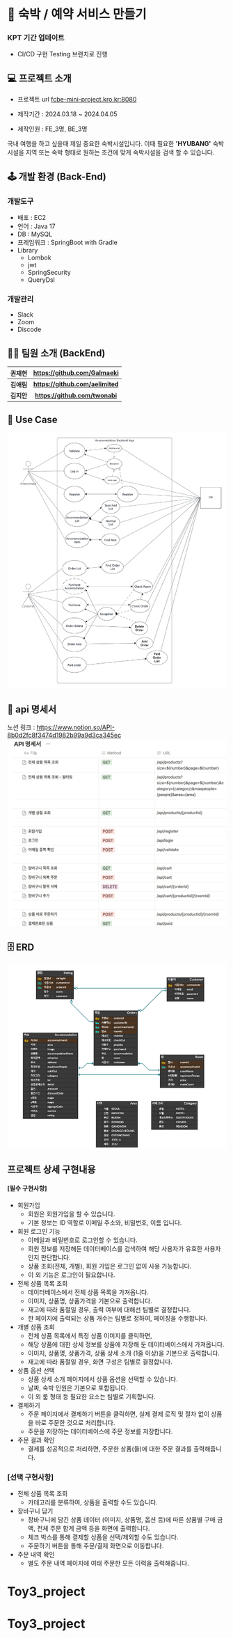 # **💒 숙박 / 예약 서비스 만들기**


### KPT 기간 업데이트
- CI/CD 구현 Testing 브랜치로 진행

## 💻 프로젝트 소개

* 프로젝트 url
  [fcbe-mini-project.kro.kr:8080](fcbe-mini-project.kro.kr:8080)

* 제작기간 : 2024.03.18 ~ 2024.04.05 <br>
* 제작인원 : FE_3명, BE_3명

국내 여행을 하고 싶을때 제일 중요한 숙박시설입니다. 이때 필요한 **'HYUBANG'** 숙박시설을 지역 또는 숙박 형태로 원하는 조건에 맞게 숙박시설을 검색 할 수 있습니다.

## 🕹️ 개발 환경 (Back-End)
### 개발도구
* 배포 : EC2
* 언어 : Java 17
* DB : MySQL
* 프레임워크 : SpringBoot with Gradle
* Library
  - Lombok
  - jwt
  - SpringSecurity
  - QueryDsl

### 개발관리
- Slack
- Zoom
- Discode

## 👩‍💻 팀원 소개 (BackEnd)
|    권재현    |   https://github.com/Galmaeki    |
|:---------:|:--------------------------------:|
|  **김애림**  | **https://github.com/aelimited** |
| **김지안** |  **https://github.com/twonabi**  |

## 📖 Use Case
<img src="./src/main/resources/useCase.drawio.png">

## 📨 api 명세서
노션 링크 : https://www.notion.so/API-8b0d2fc8f3474d1982b99a9d3ca345ec
<img src="./src/main/resources/api.png">

## 🗄️ ERD
<img src="./src/main/resources/Mini.png">

## 프로젝트 상세 구현내용
#### **[필수 구현사항]**
- 회원가입
  - 회원은 회원가입을 할 수 있습니다.
  - 기본 정보는 ID 역할로 이메일 주소와, 비밀번호, 이름 입니다.
- 회원 로그인 기능
  - 이메일과 비밀번호로 로그인할 수 있습니다.
  - 회원 정보를 저장해둔 데이터베이스를 검색하여 해당 사용자가 유효한 사용자 인지 판단합니다.
  - 상품 조회(전체, 개별), 회원 가입은 로그인 없이 사용 가능합니다.
  - 이 외 기능은 로그인이 필요합니다.
- 전체 상품 목록 조회
  - 데이터베이스에서 전체 상품 목록을 가져옵니다.
  - 이미지, 상품명, 상품가격을 기본으로 출력합니다.
  - 재고에 따라 품절일 경우, 출력 여부에 대해선 팀별로 결정합니다.
  - 한 페이지에 출력되는 상품 개수는 팀별로 정하여, 페이징을 수행합니다.
- 개별 상품 조회
  - 전체 상품 목록에서 특정 상품 이미지를 클릭하면,
  - 해당 상품에 대한 상세 정보를 상품에 저장해 둔 데이터베이스에서 가져옵니다.
  - 이미지, 상품명, 상품가격, 상품 상세 소개 (1줄 이상)을 기본으로 출력합니다.
  - 재고에 따라 품절일 경우, 화면 구성은 팀별로 결정합니다.
- 상품 옵션 선택
  - 상품 상세 소개 페이지에서 상품 옵션을 선택할 수 있습니다.
  - 날짜, 숙박 인원은 기본으로 포함됩니다.
  - 이 외 룸 형태 등 필요한 요소는 팀별로 기획합니다.
- 결제하기
  - 주문 페이지에서 결제하기 버튼을 클릭하면, 실제 결제 로직 및 절차 없이 상품을 바로 주문한 것으로 처리합니다.
  - 주문을 저장하는 데이터베이스에 주문 정보를 저장합니다.
- 주문 결과 확인
  - 결제를 성공적으로 처리하면, 주문한 상품(들)에 대한 주문 결과를 출력해줍니다.

### **[선택 구현사항]**
- 전체 상품 목록 조회
  - 카테고리를 분류하여, 상품을 출력할 수도 있습니다.
- 장바구니 담기
  - 장바구니에 담긴 상품 데이터 (이미지, 상품명, 옵션 등)에 따른 상품별 구매 금액, 전체 주문 합계 금액 등을 화면에 출력합니다.
  - 체크 박스를 통해 결제할 상품을 선택/제외할 수도 있습니다.
  - 주문하기 버튼을 통해 주문/결제 화면으로 이동합니다.
- 주문 내역 확인
  - 별도 주문 내역 페이지에 여태 주문한 모든 이력을 출력해줍니다.
# Toy3_project
# Toy3_project
